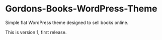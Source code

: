 Gordons-Books-WordPress-Theme
=============================

Simple flat WordPress theme designed to sell books online.

This is version 1, first release. 
